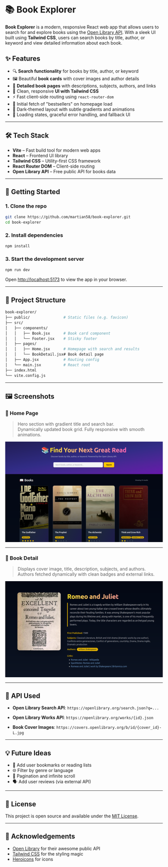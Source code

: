 # 📚 Book Explorer

**Book Explorer** is a modern, responsive React web app that allows users to search for and explore books using the [Open Library API](https://openlibrary.org/developers/api). With a sleek UI built using **Tailwind CSS**, users can search books by title, author, or keyword and view detailed information about each book.

## ✨ Features

- 🔍 **Search functionality** for books by title, author, or keyword
- 🖼️ Beautiful **book cards** with cover images and author details
- 📖 **Detailed book pages** with descriptions, subjects, authors, and links
- 💅 Clean, responsive **UI with Tailwind CSS**
- ⚡ Fast client-side routing using `react-router-dom`
- 🔁 Initial fetch of "bestsellers" on homepage load
- 🌙 Dark-themed layout with subtle gradients and animations
- 🦾 Loading states, graceful error handling, and fallback UI

---

## 🛠️ Tech Stack

- **Vite** – Fast build tool for modern web apps
- **React** – Frontend UI library
- **Tailwind CSS** – Utility-first CSS framework
- **React Router DOM** – Client-side routing
- **Open Library API** – Free public API for books data

---

## 🚀 Getting Started

### 1. Clone the repo

```bash
git clone https://github.com/martian58/book-explorer.git
cd book-explorer
````

### 2. Install dependencies

```bash
npm install
```

### 3. Start the development server

```bash
npm run dev
```

Open [http://localhost:5173](http://localhost:5173) to view the app in your browser.

---

## 📂 Project Structure

```bash
book-explorer/
├── public/               # Static files (e.g. favicon)
├── src/
│   ├── components/
│   │   ├── Book.jsx      # Book card component
│   │   └── Footer.jsx    # Sticky footer
│   ├── pages/
│   │   ├── Home.jsx      # Homepage with search and results
│   │   └── BookDetail.jsx# Book detail page
│   ├── App.jsx           # Routing config
│   └── main.jsx          # React root
├── index.html
└── vite.config.js
```

---

## 🖼️ Screenshots

### 🔎 Home Page

> Hero section with gradient title and search bar.  
> Dynamically updated book grid. Fully responsive with smooth animations.

<p align="center">
  <img src="./public/home.png" alt="Home Page Screenshot" width="800" />
</p>

---

### 📘 Book Detail

> Displays cover image, title, description, subjects, and authors.  
> Authors fetched dynamically with clean badges and external links.

<p align="center">
  <img src="./public/book_detail.png" alt="Book Detail Screenshot" width="800" />
</p>

---

## 🔗 API Used

* **Open Library Search API**:
  `https://openlibrary.org/search.json?q=...`

* **Open Library Works API**:
  `https://openlibrary.org/works/{id}.json`

* **Book Cover Images**:
  `https://covers.openlibrary.org/b/id/{cover_id}-L.jpg`

---

## 💡 Future Ideas

* 📌 Add user bookmarks or reading lists
* 🌐 Filter by genre or language
* 🔖 Pagination and infinite scroll
* 🗣️ Add user reviews (via external API)

---

## 📄 License

This project is open source and available under the [MIT License](LICENSE).

---

## 🙌 Acknowledgements

* [Open Library](https://openlibrary.org) for their awesome public API
* [Tailwind CSS](https://tailwindcss.com) for the styling magic
* [Heroicons](https://heroicons.com/) for icons

